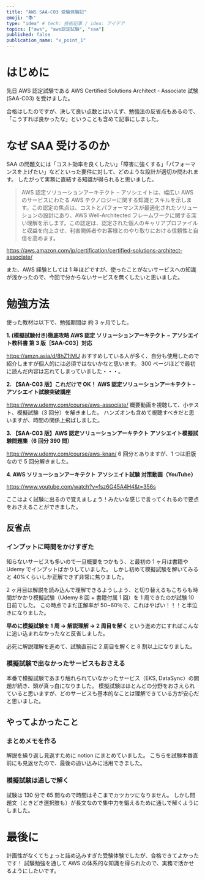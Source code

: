 ```yaml
---
title: "AWS SAA-C03 受験体験記"
emoji: "📚"
type: "idea" # tech: 技術記事 / idea: アイデア
topics: ["aws", "aws認定試験", "saa"]
published: false
publication_name: "x_point_1"
---
```


# はじめに

先日 AWS 認定試験である AWS Certified Solutions Architect - Associate 試験 (SAA-C03) を受けました。

合格はしたのですが、決して良い点数とはいえず、勉強法の反省点もあるので、「こうすれば良かったな」ということも含めて記事にしました。

# なぜ SAA 受けるのか

SAA の問題文には「コスト効率を良くしたい」「障害に強くする」「パフォーマンスを上げたい」などといった要件に対して、どのような設計が適切か問われます。
したがって実務に直結する知識が得られると思いました。

> AWS 認定ソリューションアーキテクト – アソシエイトは、幅広い AWS のサービスにわたる AWS テクノロジーに関する知識とスキルを示します。この認定の焦点は、コストとパフォーマンスが最適化されたソリューションの設計にあり、AWS Well-Architected フレームワークに関する深い理解を示します。この認定は、認定された個人のキャリアプロファイルと収益を向上させ、利害関係者やお客様とのやり取りにおける信頼性と自信を高めます。

https://aws.amazon.com/jp/certification/certified-solutions-architect-associate/

また、AWS 経験としては 1 年ほどですが、使ったことがないサービスへの知識が浅かったので、今回で分からないサービスを無くしたいと思いました。

# 勉強方法

使った教材は以下で、勉強期間は 約 3 ヶ月でした。

**1. (模擬試験付き)徹底攻略 AWS 認定 ソリューションアーキテクト − アソシエイト教科書 第 3 版［SAA-C03］対応**

https://amzn.asia/d/8hZ1tMU
おすすめしている人が多く、自分も使用したので紹介しますが個人的には必須ではないかなと思います。
300 ページほどで最初に読んだ内容は忘れてしまっていました・・・。

**2. 【SAA-C03 版】これだけで OK！ AWS 認定ソリューションアーキテクト – アソシエイト試験突破講座**

https://www.udemy.com/course/aws-associate/
概要動画を視聴して、小テスト、模擬試験（3 回分）を解きました。
ハンズオンも含めて視聴すべきだと思いますが、時間の関係上飛ばしました。

**3. 【SAA-C03 版】AWS 認定ソリューションアーキテクト アソシエイト模擬試験問題集（6 回分 390 問）**

https://www.udemy.com/course/aws-knan/
6 回分とありますが、1 つは旧版なので 5 回分解きました。

**4. AWS ソリューションアーキテクト アソシエイト試験 対策動画（YouTube）**

https://www.youtube.com/watch?v=fsz6G45A4H4&t=356s

ここはよく試験に出るので覚えましょう！みたいな感じで言ってくれるので要点をおさえることができました。

## 反省点

### インプットに時間をかけすぎた

知らないサービスも多いので一旦概要をつかもう、と最初の 1 ヶ月は書籍や Udemy でインプットばかりしていました。
しかし初めて模擬試験を解いてみると 40%くらいしか正解できず非常に焦りました。

2 ヶ月目は解説を読み込んで理解できるようしよう、と切り替えるもこちらも時間がかかり模擬試験（Udemy 8 回 + 書籍付属 1 回）を 1 周できたのが試験 10 日前でした。
この時点でまだ正解率が 50~60％で、これはやばい！！！と半泣きになりました。

**早めに模擬試験を 1 周 -> 解説理解 -> 2 周目を解く** という進め方にすればこんなに追い込まれなかったなと反省しました。

必死に解説理解を進めて、試験直前に 2 周目を解くと 8 割以上になりました。

### 模擬試験で出なかったサービスもおさえる

本番で模擬試験であまり触れられていなかったサービス（EKS, DataSync）の問題が続き、頭が真っ白になりました。
模擬試験はほとんどの分野をおさえられていると思いますが、どのサービスも基本的なことは理解できている方が安心だと思いました。

## やってよかったこと

### まとめメモを作る

解説を繰り返し見返すために notion にまとめていました。
こちらを試験本番直前にも見返せたので、最後の追い込みに活用できました。

### 模擬試験は通しで解く

試験は 130 分で 65 問なので時間はそこまでカツカツになりません。
しかし問題文（ときどき選択肢も）が長文なので集中力を鍛えるために通しで解くようにしました。

# 最後に

計画性がなくてちょっと詰め込みすぎた受験体験でしたが、合格できてよかったです！
試験勉強を通して AWS の体系的な知識を得られたので、実務で活かせるようにしたいです。
